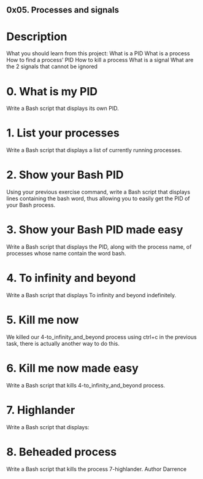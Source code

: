 ## 0x05. Processes and signals
# Description
What you should learn from this project:
What is a PID
What is a process
How to find a process’ PID
How to kill a process
What is a signal
What are the 2 signals that cannot be ignored
# 0. What is my PID
Write a Bash script that displays its own PID.
# 1. List your processes
Write a Bash script that displays a list of currently running processes.
# 2. Show your Bash PID
Using your previous exercise command, write a Bash script that displays lines containing the bash word, thus allowing you to easily get the PID of your Bash process.
# 3. Show your Bash PID made easy
Write a Bash script that displays the PID, along with the process name, of processes whose name contain the word bash.
# 4. To infinity and beyond
Write a Bash script that displays To infinity and beyond indefinitely.
# 5. Kill me now
We killed our 4-to_infinity_and_beyond process using ctrl+c in the previous task, there is actually another way to do this.
# 6. Kill me now made easy
Write a Bash script that kills 4-to_infinity_and_beyond process.
# 7. Highlander
Write a Bash script that displays:
# 8. Beheaded process
Write a Bash script that kills the process 7-highlander.
Author
Darrence